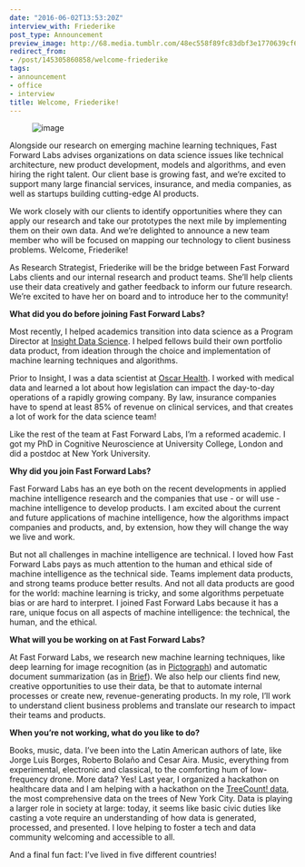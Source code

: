 ```yaml
---
date: "2016-06-02T13:53:20Z"
interview_with: Friederike
post_type: Announcement
preview_image: http://68.media.tumblr.com/48ec558f89fc83dbf3e1770639cf6404/tumblr_inline_o85byoZHrx1ta78fg_540.jpg
redirect_from:
- /post/145305860858/welcome-friederike
tags:
- announcement
- office
- interview
title: Welcome, Friederike!
---
```


<figure data-orig-width="2312" data-orig-height="844" class="tmblr-full"><img src="http://68.media.tumblr.com/48ec558f89fc83dbf3e1770639cf6404/tumblr_inline_o85byoZHrx1ta78fg_540.jpg" alt="image" data-orig-width="2312" data-orig-height="844"/></figure><p>Alongside our research on emerging machine learning techniques, Fast Forward Labs advises organizations on data science issues like technical architecture, new product development, models and algorithms, and even hiring the right talent. Our client base is growing fast, and we’re excited to support many large financial services, insurance, and media companies, as well as startups building cutting-edge AI products. </p><p>We work closely with our clients to identify opportunities where they can apply our research and take our prototypes the next mile by implementing them on their own data. And we’re delighted to announce a new team member who will be focused on mapping our technology to client business problems. Welcome, Friederike! </p><p>As Research Strategist, Friederike will be the bridge between Fast Forward Labs clients and our internal research and product teams. She’ll help clients use their data creatively and gather feedback to inform our future research. We’re excited to have her on board and to introduce her to the community!</p><p><b>What did you do before joining Fast Forward Labs?</b></p><p>Most recently, I helped academics transition into data science as a Program Director at <a href="http://insightdatascience.com/">Insight Data Science</a>. I helped fellows build their own portfolio data product, from ideation through the choice and implementation of machine learning techniques and algorithms.<b><br/></b></p><p>Prior to Insight, I was a data scientist at <a href="https://www.hioscar.com/">Oscar Health</a>. I worked with medical data and learned a lot about how legislation can impact the day-to-day operations of a rapidly growing company. By law, insurance companies have to spend at least 85% of revenue on clinical services, and that creates a lot of work for the data science team! </p><p>Like the rest of the team at Fast Forward Labs, I’m a reformed academic. I got my PhD in Cognitive Neuroscience at University College, London and did a postdoc at New York University. </p><p><b>Why did you join Fast Forward Labs?</b></p><p>Fast Forward Labs has an eye both on the recent developments in applied machine intelligence research and the companies that use - or will use -machine intelligence to develop products. I am excited about the current and future applications of machine intelligence, how the algorithms impact companies and products, and, by extension, how they will change the way we live and work.</p><p>But not all challenges in machine intelligence are technical. I loved how Fast Forward Labs pays as much attention to the human and ethical side of machine intelligence as the technical side. Teams implement data products, and strong teams produce better results. And not all data products are good for the world: machine learning is tricky, and some algorithms perpetuate bias or are hard to interpret. I joined Fast Forward Labs because it has a rare, unique focus on all aspects of machine intelligence: the technical, the human, and the ethical.</p><p><b>What will you be working on at Fast Forward Labs?</b></p><p>At Fast Forward Labs, we research new machine learning techniques, like deep learning for image recognition (as in <a href="http://pictograph.us">Pictograph</a>) and automatic document summarization (as in <a href="http://fastforwardlabs.github.io/brief/">Brief</a>). We also help our clients find new, creative opportunities to use their data, be that to automate internal processes or create new, revenue-generating products. In my role, I’ll work to understand client business problems and translate our research to impact their teams and products.</p><p><b>When you’re not working, what do you like to do?</b></p><p>Books, music, data. I’ve been into the Latin American authors of late, like Jorge Luis Borges, Roberto Bolaño and Cesar Aira. Music, everything from experimental, electronic and classical, to the comforting hum of low-frequency drone. More data? Yes! Last year, I organized a hackathon on healthcare data and I am helping with a hackathon on the <a href="https://treescount.nycgovparks.org/">TreeCount! data</a>, the most comprehensive data on the trees of New York City. Data is playing a larger role in society at large: today, it seems like basic civic duties like casting a vote require an understanding of how data is generated, processed, and presented. I love helping to foster a tech and data community welcoming and accessible to all.<b><br/></b></p><p>And a final fun fact: I’ve lived in five different countries! <br/></p>

